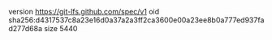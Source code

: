 version https://git-lfs.github.com/spec/v1
oid sha256:d4317537c8a23e16d0a37a2a3ff2ca3600e00a23ee8b0a777ed937fad277d68a
size 5440
